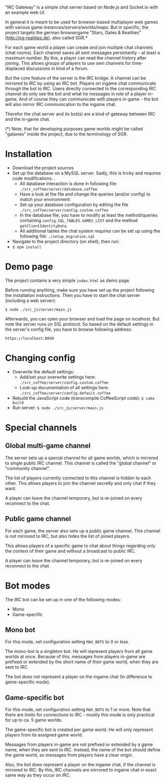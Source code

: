"IRC Gateway" is a simple chat server based on Node.js and Socket.io with an example web UI.

In general it is meant to be used for browser-based multiplayer web games with various game instances/servers/worlds/maps.
But in specific, the project targets the german browsergame "Stars, Gates & Realities" (http://sg-realities.de), also called SGR.*

For each game world a player can create and join multiple chat channels (chat rooms).
Each channel saves all sent messages persintantly - at least a maximum number.
By this, a player can read the channel history after joining. This allows groups of players to use own channels for time-displaced discussions in kind of a forum.

But the core feature of the server is the IRC bridge:
A channel can be mirrored to IRC by using an IRC bot.
Players on ingame chat communicate through the bot to IRC.
Users directly connected to the corresponding IRC channel do only see the bot and what he messages in role of a player in-game.
And of course they can communicate with players in-game - the bot will also mirror IRC communication to the ingame chat.

Therefor the chat server and its bot(s) are a kind of gateway between IRC and the in-game chat.


(*) Note, that for developing purposes game worlds might be called "galaxies" inside the project, due to the terminology of SGR.



Installation
============

* Download the project sources
* Set up the database on a MySQL server. Sadly, this is tricky and requires code modifications...
  * All database interaction is done in following file: `./src_coffee/server/database.coffee`
  * Have a look at the file and change the queries (and/or config) to match your environment:
  * Set up your database configuration by editing the file `./src_coffee/server/config.custom.coffee`
  * In the database file, you have to modify at least the method/queries
    containing `config.SQL_TABLES.GAMES_LIST` and the method `getClientIdentityData`.
  * All additional tables the chat system requires can be set up using the following file: `./setup_migration.sql`
* Navigate to the project directory (on shell), then run:
* `$ npm install`


Demo page
=========

The project contains a very simple `index.html` as demo page.

Before running anything, make sure you have set up the project following the installation instructions.
Then you have to start the chat server (including a web server):

  ``$ node ./src_js/server/main.js``

Afterwards, you can open your browser and load the page on localhost. But note the server runs on SSL protocol.
So based on the default settings in the server's config file, you have to browse following address:

  ``https://localhost:8050``


Changing config
===============

* Overwrite the default settings:
  * Add/set your overwrite settings here: `./src_coffee/server/config.custom.coffee`
  * Look-up documentation of all settings here: `./src_coffee/server/config.default.coffee`
* Rebuild the JavaScript code (transcompile CoffeeScript code):
 	``$ cake build``
* Run server:
	``$ node ./src_js/server/main.js``


Special channels
================

Global multi-game channel
--------------

The server sets up a special channel for all game worlds, which is mirrored to single public IRC channel.
This channel is called the "global channel" or "community channel".

The list of players currently connected to this channel is hidden to each other.
This allows players to join the channel secretly and only chat if they want.

A player can leave the channel temporary, but is re-joined on every reconnect to the chat.


Public game channel
-------------------

For each game, the server also sets up a public game channel.
This channel is not mirrored to IRC, but also hides the list of joined players.

This allows players of a specific game to chat about things regarding only the context of their game and without a broadcast to public IRC.

A player can leave the channel temporary, but is re-joined on every reconnect to the chat.


Bot modes
=========

The IRC bot can be set up in one of the following modes:
* Mono
* Game-specific


Mono bot
--------

For this mode, set configuration setting `MAX_BOTS` to 0 or less.

The mono-bot is a singleton bot.
He will represent players from all game worlds at once.
Because of this, messages from players in-game are prefixed or extended by the short name of their game world, when they are sent to IRC.

The bot does not represent a player on the ingame chat (In difference to game-specific mode).


Game-specific bot
-----------------

For this mode, set configuration setting `MAX_BOTS` to 1 or more.
Note that there are limits for connections to IRC - mostly this mode is only practical for up to ca. 5 game worlds.

The game-specific bot is created per game world.
He will only represent players from its assigned game world.

Messages from players in-game are not prefixed or extended by a game name, when they are sent to IRC.
Instead, the name of the bot should define the game world, so messages from players have a clear origin.

Also, the bot does represent a player on the ingame chat, if the channel is mirrored to IRC.
By this, IRC channels are mirrored to ingame chat in exact same way as they occur on IRC.

